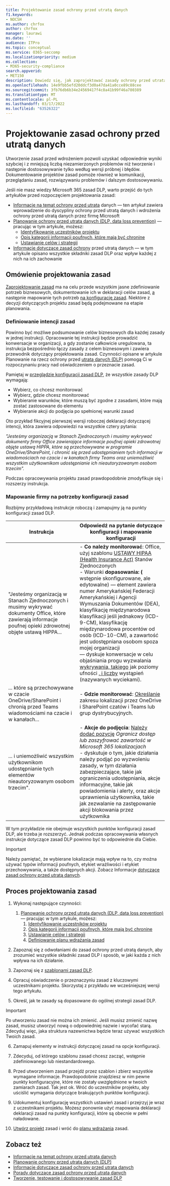 ```yaml
---
title: Projektowanie zasad ochrony przed utratą danych
f1.keywords:
- NOCSH
ms.author: chrfox
author: chrfox
manager: laurawi
ms.date: ''
audience: ITPro
ms.topic: conceptual
ms.service: O365-seccomp
ms.localizationpriority: medium
ms.collection:
- M365-security-compliance
search.appverid:
- MET150
description: Dowiedz się, jak zaprojektować zasady ochrony przed utratą danych (DLP, Data Loss Prevention)
ms.openlocfilehash: 14e9fbb5efd20ddcf3d0a47da41a0cce89c88cee
ms.sourcegitcommit: 3fb76db6b34e24569417f4c8a41b99f46a780389
ms.translationtype: MT
ms.contentlocale: pl-PL
ms.lasthandoff: 03/17/2022
ms.locfileid: "63526322"
---
```

# <a name="design-a-data-loss-prevention-policy"></a>Projektowanie zasad ochrony przed utratą danych

Utworzenie zasad przed wdrożeniem pozwoli uzyskać odpowiednie wyniki szybciej i z mniejszą liczbą niezamierzonych problemów niż tworzenie i następnie dostosowywanie tylko według wersji próbnej i błędów. Dokumentowanie projektów zasad pomoże również w komunikacji, przeglądaniu zasad, rozwiązywaniu problemów i dalszym dostosowywaniu.

<!--, but excessive tuning to get the intended results can be time consuming.

 if you have to do a lot of tuning to get a policy to yield the intended results can be time consuming .-->

Jeśli nie masz wiedzy Microsoft 365 zasad DLP, warto przejść do tych artykułów przed rozpoczęciem projektowania zasad:

- [Informacje na temat ochrony przed utratą](dlp-learn-about-dlp.md#learn-about-data-loss-prevention) danych — ten artykuł zawiera wprowadzenie do dyscypliny ochrony przed utratą danych i wdrożenia ochrony przed utratą danych przez firmę Microsoft
- [Planowanie ochrony przed utratą danych (DLP, data loss prevention)](dlp-overview-plan-for-dlp.md#plan-for-data-loss-prevention-dlp) — pracując w tym artykule, możesz:
    - [Identyfikowanie uczestników projektu](dlp-overview-plan-for-dlp.md#identify-stakeholders)
    - [Opis kategorii informacji poufnych, które mają być chronine](dlp-overview-plan-for-dlp.md#describe-the-categories-of-sensitive-information-to-protect)
    - [Ustawianie celów i strategii](dlp-overview-plan-for-dlp.md#set-goals-and-strategy)
- [Informacje dotyczące zasad ochrony](dlp-policy-reference.md#data-loss-prevention-policy-reference) przed utratą danych — w tym artykule opisano wszystkie składniki zasad DLP oraz wpływ każdej z nich na ich zachowanie

## <a name="policy-design-overview"></a>Omówienie projektowania zasad

[Zaprojektowanie zasad](#policy-design-process) ma na celu przede wszystkim jasne zdefiniowanie potrzeb biznesowych, dokumentowanie ich w deklaracji celów zasad, [a](#define-intent-for-the-policy) następnie mapowanie tych potrzeb [na konfigurację zasad](#map-business-needs-to-policy-configuration). Niektóre z decyzji dotyczących projektu zasad będą podejmowane na etapie planowania. 

### <a name="define-intent-for-the-policy"></a>Definiowanie intencji zasad 

Powinno być możliwe podsumowanie celów biznesowych dla każdej zasady w jednej instrukcji. Opracowanie tej instrukcji będzie prowadzić konwersacje w organizacji, a gdy zostanie całkowicie uregulowana, ta instrukcja bezpośrednio łączy zasady z celem biznesowym i zawiera przewodnik dotyczący projektowania zasad. Czynności opisane w artykule Planowanie na rzecz ochrony przed [utratą danych (DLP)](dlp-overview-plan-for-dlp.md#overview-of-planning-process) pomogą Ci w rozpoczynaniu pracy nad oświadczeniem o przeznacie zasad.  

Pamiętaj w [przeglądzie konfiguracji zasad DLP,](dlp-learn-about-dlp.md#dlp-policy-configuration-overview) że wszystkie zasady DLP wymagają:

- Wybierz, co chcesz monitorować
- Wybierz, gdzie chcesz monitorować
- Wybieranie warunków, które muszą być zgodne z zasadami, które mają zostać zastosowane do elementu
- Wybieranie akcji do podjęcia po spełnionej warunki zasad 

Oto przykład fikcyjnej pierwszej wersji roboczej deklaracji dotyczącej intencji, która zawiera odpowiedzi na wszystkie cztery pytania: 

*"Jesteśmy organizacją w Stanach Zjednoczonych i musimy wykrywać dokumenty firmy Office zawierające informacje poufnej opieki zdrowotnej objęte ustawą HIPPA, które są przechowywane w programie OneDrive/SharePoint, i chronić się przed udostępnianiem tych informacji w wiadomościach na czacie i w kanałach firmy Teams oraz uniemożliwić wszystkim użytkownikom udostępnianie ich nieautoryzowanym osobom trzecim".* 

Podczas opracowywania projektu zasad prawdopodobnie zmodyfikuje się i rozszerzy instrukcja.

### <a name="map-business-needs-to-policy-configuration"></a>Mapowanie firmy na potrzeby konfiguracji zasad

Rozbijmy przykładową instrukcje roboczą i zamapujmy ją na punkty konfiguracji zasad DLP.

|Instrukcja  |Odpowiedź na pytanie dotyczące konfiguracji i mapowanie konfiguracji  |
|---------|---------|
| "Jesteśmy organizacją w Stanach Zjednoczonych i musimy wykrywać dokumenty Office, które zawierają informacje poufnej opieki zdrowotnej objęte ustawą HIPPA...  |- **Co należy monitorować**: Office, użyj szablonu [USTAWY HIPAA (Health Insurance Act)](what-the-dlp-policy-templates-include.md#us-health-insurance-act-hipaa) Stanów Zjednoczonych </br>- Warunki **dopasowania: (** wstępnie skonfigurowane, ale edytowalne) — element zawiera numer Amerykańskiej Federacji Amerykańskiej i Agencji Wymuszania Dokumentów (DEA), klasyfikację międzynarodowa klasyfikacji jeśli jednakowy (ICD-9-CM), klasyfikację międzynarodowa procentów od osób (ICD-10-CM), a zawartość jest udostępniana osobom spoza mojej organizacji  </br> — dyskuje konwersacje w celu objaśniania progu wyzwalania [wykrywania, takiego](sensitive-information-type-learn-about.md#more-on-confidence-levels) jak poziomy ufności [, i liczby](dlp-policy-reference.md#content-contains) wystąpień (nazywanych wyciekami).|
|... które są przechowywane w czacie OneDrive/SharePoint i chronią przed Teams wiadomościami na czacie i w kanałach... |- **Gdzie monitorować**: [Określanie](dlp-policy-reference.md#locations) zakresu lokalizacji przez OneDrive i SharePoint czatów i Teams lub grup dystrybucyjnych. |
|... i uniemożliwić wszystkim użytkownikom udostępnianie tych elementów nieautoryzowanym osobom trzecim".  | - **Akcje do podjęcia**: [Należy dodać pozycję](dlp-policy-reference.md#actions) *Ogranicz dostęp lub zaszyfrować zawartość w Microsoft 365 lokalizacjach* </br> - dyskutuje o tym, jakie działania należy podjąć po wyzwoleniu zasady, w tym działania zabezpieczające, takie jak ograniczenia udostępniania, akcje informacyjne, takie jak powiadomienia i alerty, oraz akcje uprawnienia użytkownika, takie jak zezwalanie na zastępowanie akcji blokowania przez użytkownika |

W tym przykładzie nie obejmuje wszystkich punktów konfiguracji zasad DLP, ale trzeba je rozszerzyć. Jednak podczas opracowywania własnych instrukcje dotyczące zasad DLP powinno być to odpowiednie dla Ciebie.

> [!IMPORTANT]
> Należy pamiętać, że wybierane lokalizacje mają wpływ na to, czy można używać typów informacji poufnych, etykiet wrażliwości i etykiet przechowywania, a także dostępnych akcji. Zobacz Informacje [dotyczące zasad ochrony przed utratą danych](dlp-policy-reference.md#data-loss-prevention-policy-reference).

## <a name="policy-design-process"></a>Proces projektowania zasad

1. Wykonaj następujące czynności:
    1. [Planowanie ochrony przed utratą danych (DLP, data loss prevention)](dlp-overview-plan-for-dlp.md#plan-for-data-loss-prevention-dlp) — pracując w tym artykule, możesz:
        1. [Identyfikowanie uczestników projektu](dlp-overview-plan-for-dlp.md#identify-stakeholders)
        1. [Opis kategorii informacji poufnych, które mają być chronine](dlp-overview-plan-for-dlp.md#describe-the-categories-of-sensitive-information-to-protect)
        1. [Ustawianie celów i strategii](dlp-overview-plan-for-dlp.md#set-goals-and-strategy)
        1. [Definiowanie planu wdrażania zasad](dlp-overview-plan-for-dlp.md#policy-deployment)

1. Zapoznaj się z odwołaniami [](dlp-policy-reference.md#data-loss-prevention-policy-reference) do zasad ochrony przed utratą danych, aby zrozumieć wszystkie składniki zasad DLP i sposób, w jaki każda z nich wpływa na ich działanie.

1. Zapoznaj się z [szablonami zasad DLP](what-the-dlp-policy-templates-include.md#what-the-dlp-policy-templates-include).

1. Opracuj oświadczenie o przeznaczyniu zasad z kluczowymi uczestnikami projektu. Skorzystaj z przykładu we wcześniejszej wersji tego artykułu.

1. Określ, jak te zasady są dopasowane do ogólnej strategii zasad DLP.

> [!IMPORTANT]
> Po utworzeniu zasad nie można ich zmienić. Jeśli musisz zmienić nazwę zasad, musisz utworzyć nową o odpowiedniej nazwie i wycofać starą. Zdecyduj więc, jaka struktura nazewnictwa będzie teraz używać wszystkich Twoich zasad. 

6. Zamapuj elementy w instrukcji dotyczącej zasad na opcje konfiguracji.

7. Zdecyduj, od którego szablonu zasad chcesz zacząć, wstępnie zdefiniowanego lub niestandardowego.

8. Przed utworzeniem zasad przejdź przez szablon i zbierz wszystkie wymagane informacje. Prawdopodobnie znajdziesz w nim pewne punkty konfiguracyjne, które nie zostały uwzględnione w twoich zamiarach zasad. Tak jest ok. Wróć do uczestników projektu, aby uściślić wymagania dotyczące brakujących punktów konfiguracji. 

9. Udokumentuj konfigurację wszystkich ustawień zasad i przejrzyj je wraz z uczestnikami projektu. Możesz ponownie użyć mapowania deklaracji deklaracji zasad na punkty konfiguracji, które są obecnie w pełni naładowane.

10. [Utwórz projekt](create-test-tune-dlp-policy.md#create-test-and-tune-a-dlp-policy) zasad i wróć do [planu wdrażania](dlp-overview-plan-for-dlp.md#policy-deployment) zasad.

<!--## Policy design examples

|Customer business needs description  | approach  |
|---------|---------|
|**Contoso Bank** is in a highly regulated industry and has  many different types of sensitive items in many different locations. </br> - knows which types of sensitive information are top priority. </br> - must minimize business disruption as policies are rolled out. </br> -  has IT resources and can hire experts to help plan, design deploy </br> - has a premier support contract with Microsoft| - Take the time to understand what regulations they must comply with and how they are going to comply. </br> -Take the time to understand the better together value of the Microsoft 365 Information Protection stack </br> - Develop sensitivity labeling scheme for prioritized items and apply </br> - Involve business process owners </br>- Design/code policies, deploy in test mode, train users </br>- repeat|
|**TailSpin Toys** doesn’t know what they have or where it is, and have little to no resource depth. They use Teams, OneDrive for Business and Exchange extensively.     |- Start with simple policies on the prioritized locations. </br>- Monitor what gets identified </br>- Apply sensitivity labels accordingly </br>- Refine policies, train users       |
|**Fabrikam** is a small startup and wants to protect its intellectual property, and must move quickly. They are willing to dedicate some resources, but can't afford to hire outside experts. </br>- Sensitive items are all in Microsoft 365 OneDrive for Business/SharePoint </br>- Adoption of OneDrive for Business and SharePoint is slow, employees/shadow IT use DropBox and Google drive to share/store items </br>- Employees value speed of work over data protection discipline </br>- Customer splurged and bought all 18 employees new Windows 10 devices     |- Take advantage of the default DLP policy in Teams </br>- Use restricted by default setting for SharePoint items </br>- Deploy policies that prevent external sharing </br>- Deploy policies to prioritized locations </br>- Deploy policies to Windows 10 devices </br>- Block uploads to non-OneDrive for Business cloud storage      |


1. For example:
    1. Identify your volume thresholds that your company deems to be low-risk (leakage tolerance), perhaps from unintentional sharing and is an opportunity to educate users and the threshold that is concerning or high-risk for your company that may need immediate attention.
    - example volume: “Low risk” for Contoso is 1 credit card number, perhaps it was a personal card that was shared carelessly
    - example volume: “High risk” for Contoso is 2 or more credit card numbers. It doesn’t feel like a common scenario that an employee would engage in accidentally



–   For each of the sensitive information types listed out, list out **who should have access to that data when it’s generated** and **what type of activities should be allowable with that data**


  <!--(Perhaps this is where we can provide some basic categories, templates, activities and actions that are supported by Microsoft. Some of these items are not discoverable until you are deeper within a policy creation flow. If we provide, we should time stamp it for “last updated” or “as of xx/xx/xxx”)
–   (Show table with parent-child relationships between categories, templates and sensitive info types that Microsoft supports) Should be gathered from GA Compliance environment-->

<!--


> [!TIP] The more locations you include ensures broader application of the policy and more consistent coverage. If you include locations that are mostly used for internal collaboration, the responsiveness of collaboration may be impacted.


- whether the protective actions you need are supported throught the associated location or if you need to compromise to extend coverage
    - also usefule for identifying the most restrictive actions available 
    - (we shouldn't mention here that the "content contains" condition is the primary staple for a DLP policy and should be utilized as a starting point for policy creation. The other workload-specific conditions can be ustilized as an extended or granular control of company's DLP policy. Useful for when "too much" data is being restricted and known sensitive data typically falls under certain conditions.)
    - (We can mention here that their quantitative goal such as "protect X% of data across all locations while maintaining x productivity" can be monitored throught alerts or reports. If protection is too high of working against their established goals, they can come back to policy and tweak their conditions/actions)
- Finally, you should have a union of what, hwo and when to be covered which will easily map to generating a live policy via Microsoft DLP. 
- 
5. At this stage you should asses how you should start this policy. ***LINK OUT TO DEPLOYING A POLICY COVERED IN THE PLANNING TOPIC TOO***
    - Test: your company is very large, conservative or the actions established are pretty restrictive
    - Test w/ notifications: same as above, but you get to test out investigation cadence or volume
    - Live: immediately start this policy in your environment. Useful for when data protection is needed immediately, such as a reactive policy creation, or if you're confident in your planning, or if the risk is low (liek audit actions, etc.)
    - keep it off:
-->

<!--## Policy Design Examples

Here are some examples of more detailed policy intent statement to configuration mappings.

*We are a national healthcare provider based in the U.S. We need to protect our patient’s personal information and prevent it from egressing outside of our company’s borders. We want to limit access to our patient’s personal information to only authorized personnel, like our physicians and billing department from our on-premises devices. We've determined that any single instance of any of each information type in any item is not a data risk, but it is a risk when two or more occur in a single item. We have a Microsoft 365 E5 subscription and want to protect all locations and first party apps that are available to us because we can’t afford to have any data leaks. If an event occurs or is prevented, we want to alert our compliance admin and educate our end-users where necessary.*

|Statement  |Configuration question answered and configuration mapping  |
|---------|---------|
| We are a national healthcare provider based in the U.S. We need to protect our patient’s personal information...|- **What to monitor**: All available item types, use the [U.S. Health Insurance Act (HIPAA)](what-the-dlp-policy-templates-include.md#us-health-insurance-act-hipaa) template. </br>- **Conditions for a match**: (preconfigured but editable) - item contains full names, physical addresses, driver's license number, U.S. SSN
| ...and prevent it from egressing outside of our company’s borders... |- **Actions to take**: Block anyone outside the organization from accessing items, block unintentional sharing by internal users with anyone outside the org.|
|...We want to limit access to our patient’s personal information to only authorized personnel, like our physicians and billing department from our on-premises devices...| - **Actions to take**: - Block access to items, block all activities (upload to cloud, copy to clipboard, copy to USB, copy to network share, access by restricted app, print, copy/move via Bluetooth, copy/move via remote desktop) from Windows devices.  </br> - **Where to monitor**: in all Microsoft 365 locations
| ...We've determined that any single instance of any of each information type in any item is not a data risk, but it is a risk when two or more occur in a single item....| - **Conditions for a match**: (preconfigured but editable) any single item contains more than one of these or any two or more of these:  Full Name, U.S. Social Security Number, Drug Enforcement Agency (DEA) number, International Classification of Diseases (ICD-9-CM), International Classification of Diseases (ICD-10-CM), Physical Address, U.S. driver's license number. For example, two instanced of Full Name or one instance of a U.S. Social Security Number along with one instance of Drug Enforcement Agency (DEA) number will trigger a match.

   , content is shared with people outside my organization  </br> - drives conversations to clarify the triggering threshold for detection like [confidence levels](sensitive-information-type-learn-about.md#more-on-confidence-levels), and [instance count](dlp-policy-reference.md#content-contains) (called leakage tolerance).|
|...that are stored in OneDrive/SharePoint and protect against that information being shared Teams chat and channel messages... |- **Where to monitor**:  [Location scoping](dlp-policy-reference.md#locations) by including or excluding OneDrive and SharePoint sites and Teams chat/channel accounts or distribution groups. |
|...and restrict everyone from sharing those items with unauthorized third parties."  | - **Actions to take**: [You add](dlp-policy-reference.md#actions) *Restrict access or encrypt the content in Microsoft 365 locations* </br> - drives conversation on what actions to take when a policy is triggered including protective actions like sharing restrictions, awareness actions like notifications and alerts, and user empowerment actions like allow user overrides of a blocking action |

-->


## <a name="see-also"></a>Zobacz też

- [Informacje na temat ochrony przed utratą danych](dlp-learn-about-dlp.md#learn-about-data-loss-prevention)
- [Planowanie ochrony przed utratą danych (DLP)](dlp-overview-plan-for-dlp.md#plan-for-data-loss-prevention-dlp)
- [Informacje dotyczące zasad ochrony przed utratą danych](dlp-policy-reference.md#data-loss-prevention-policy-reference)
- [Porady dotyczące zasad ochrony przed utratą danych](dlp-policy-tips-reference.md#data-loss-prevention-policy-tips-reference)
- [Tworzenie, testowanie i dostosowywanie zasad DLP](create-test-tune-dlp-policy.md#create-test-and-tune-a-dlp-policy)